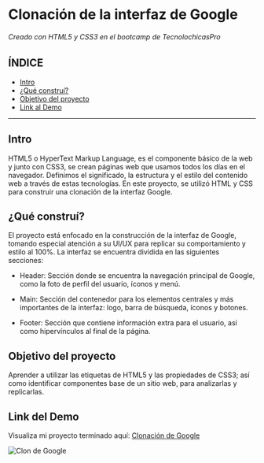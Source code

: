 # Clonación de la interfaz de Google
###### Creado con HTML5 y CSS3 en el bootcamp de TecnolochicasPro

## ÍNDICE
* [Intro](https://github.com/JosefinaFP12/Google-Clone/blob/main/README.md#intro )
* [¿Qué construí?](https://github.com/JosefinaFP12/Google-Clone/blob/main/README.md#qu%C3%A9-constru%C3%AD)
* [Objetivo del proyecto](https://github.com/JosefinaFP12/Google-Clone/blob/main/README.md#objetivo-del-proyecto)
* [Link al Demo](https://github.com/JosefinaFP12/Google-Clone/blob/main/README.md#link-del-demo)

*** 

## Intro
HTML5 o HyperText Markup Language, es el componente básico de la web y junto con CSS3, se crean páginas web que usamos todos los días en el navegador. Definimos el significado, la estructura y el estilo del contenido web a través de estas tecnologías.
En este proyecto, se utilizó HTML y CSS para construir una clonación de la interfaz Google.

## ¿Qué construí?
El proyecto está enfocado en la construcción de la interfaz de Google, tomando especial atención a su UI/UX para replicar su comportamiento y estilo al 100%. La interfaz se encuentra dividida en las siguientes secciones:

* Header: Sección donde se encuentra la navegación principal de Google, como la foto de perfil del usuario, íconos y menú.

* Main: Sección del contenedor para los elementos centrales y más importantes de la interfaz: logo, barra de búsqueda, íconos y botones.

* Footer: Sección que contiene información extra para el usuario, así como hipervínculos al final de la página.

## Objetivo del proyecto
Aprender a utilizar las etiquetas de HTML5 y las propiedades de CSS3; así como identificar componentes base de un sitio web, para analizarlas y replicarlas.

## Link del Demo
Visualiza mi proyecto terminado aquí: [Clonación de Google](https://josefinafp12.github.io/Google-Clone/)

![Clon de Google](https://github.com/JosefinaFP12/Google-Clone/assets/131730636/90b579e6-6177-4e03-b708-8caf92535c3d)
